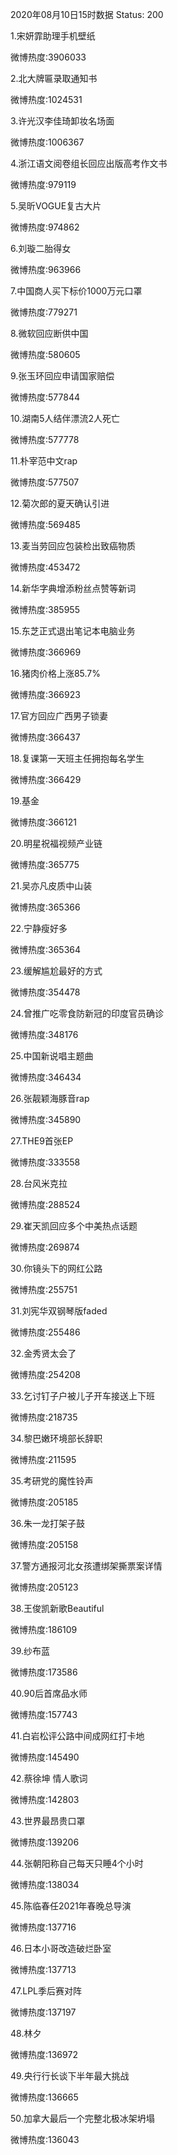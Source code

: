 2020年08月10日15时数据
Status: 200

1.宋妍霏助理手机壁纸

微博热度:3906033

2.北大牌匾录取通知书

微博热度:1024531

3.许光汉李佳琦卸妆名场面

微博热度:1006367

4.浙江语文阅卷组长回应出版高考作文书

微博热度:979119

5.吴昕VOGUE复古大片

微博热度:974862

6.刘璇二胎得女

微博热度:963966

7.中国商人买下标价1000万元口罩

微博热度:779271

8.微软回应断供中国

微博热度:580605

9.张玉环回应申请国家赔偿

微博热度:577844

10.湖南5人结伴漂流2人死亡

微博热度:577778

11.朴宰范中文rap

微博热度:577507

12.菊次郎的夏天确认引进

微博热度:569485

13.麦当劳回应包装检出致癌物质

微博热度:453472

14.新华字典增添粉丝点赞等新词

微博热度:385955

15.东芝正式退出笔记本电脑业务

微博热度:366969

16.猪肉价格上涨85.7%

微博热度:366923

17.官方回应广西男子锁妻

微博热度:366437

18.复课第一天班主任拥抱每名学生

微博热度:366429

19.基金

微博热度:366121

20.明星祝福视频产业链

微博热度:365775

21.吴亦凡皮质中山装

微博热度:365366

22.宁静瘦好多

微博热度:365364

23.缓解尴尬最好的方式

微博热度:354478

24.曾推广吃零食防新冠的印度官员确诊

微博热度:348176

25.中国新说唱主题曲

微博热度:346434

26.张靓颖海豚音rap

微博热度:345890

27.THE9首张EP

微博热度:333558

28.台风米克拉

微博热度:288524

29.崔天凯回应多个中美热点话题

微博热度:269874

30.你镜头下的网红公路

微博热度:255751

31.刘宪华双钢琴版faded

微博热度:255486

32.金秀贤太会了

微博热度:254208

33.乞讨钉子户被儿子开车接送上下班

微博热度:218735

34.黎巴嫩环境部长辞职

微博热度:211595

35.考研党的魔性铃声

微博热度:205185

36.朱一龙打架子鼓

微博热度:205158

37.警方通报河北女孩遭绑架撕票案详情

微博热度:205123

38.王俊凯新歌Beautiful

微博热度:186109

39.纱布蓝

微博热度:173586

40.90后首席品水师

微博热度:157743

41.白岩松评公路中间成网红打卡地

微博热度:145490

42.蔡徐坤 情人歌词

微博热度:142803

43.世界最昂贵口罩

微博热度:139206

44.张朝阳称自己每天只睡4个小时

微博热度:138034

45.陈临春任2021年春晚总导演

微博热度:137716

46.日本小哥改造破烂卧室

微博热度:137713

47.LPL季后赛对阵

微博热度:137197

48.林夕

微博热度:136972

49.央行行长谈下半年最大挑战

微博热度:136665

50.加拿大最后一个完整北极冰架坍塌

微博热度:136043

